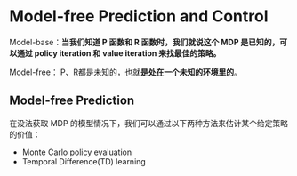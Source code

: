 # Model-free Prediction and Control

Model-base：**当我们知道 P 函数和 R 函数时，我们就说这个 MDP 是已知的，可以通过 policy iteration 和 value iteration 来找最佳的策略。**

Model-free： P、R都是未知的，也就**是处在一个未知的环境里的**。

## Model-free Prediction

在没法获取 MDP 的模型情况下，我们可以通过以下两种方法来估计某个给定策略的价值：

- Monte Carlo policy evaluation
- Temporal Difference(TD) learning 







